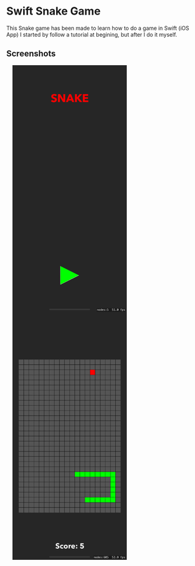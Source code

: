 # Swift Snake Game

This Snake game has been made to learn how to do a game in Swift (iOS App)
I started by follow a tutorial at begining, but after I do it myself.

## Screenshots

<img src="https://raw.githubusercontent.com/Pyozer/Swift-Snake-Game/master/screenshots/menu.png" width="300" alt="Menu View" align="left" hspace="16">


<img src="https://raw.githubusercontent.com/Pyozer/Swift-Snake-Game/master/screenshots/game.png" width="300" alt="Game View" align="left" hspace="16">
